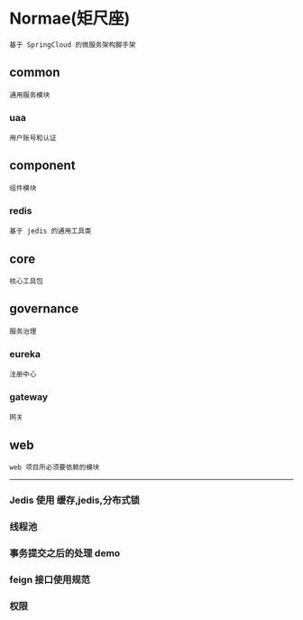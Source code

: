 # Normae(矩尺座)

    基于 SpringCloud 的微服务架构脚手架
    
## common

    通用服务模块
    
### uaa

    用户账号和认证
    
## component

    组件模块
    
### redis

    基于 jedis 的通用工具类
    
## core
    
    核心工具包  
    
## governance

    服务治理
    
### eureka

    注册中心
    
### gateway

    网关
    
## web

    web 项目所必须要依赖的模块  
    
    
---


### Jedis 使用 缓存,jedis,分布式锁

### 线程池

### 事务提交之后的处理 demo

### feign 接口使用规范

### 权限